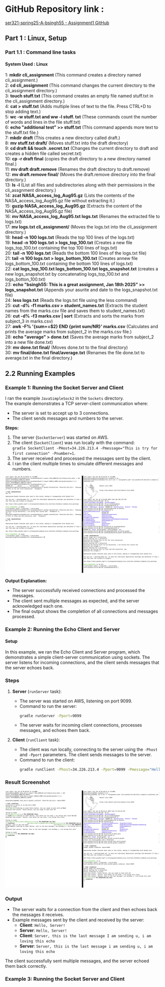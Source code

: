 # GitHub Repository link :  

[ser321-spring25-A-bsingh55 - Assignment1 GitHub](https://github.com/singhbhupinder55/ser321-spring25-A-bsingh55/tree/master/Assignment1)

## Part 1 : Linux, Setup  
### Part 1.1 : Command line tasks  
#### System Used : Linux  

1: **mkdir cli_assignment** (This command creates a directory named cli_assignment.)  
2: **cd cli_assignment** (This command changes the current directory to the cli_assignment directory.)  
3: **touch stuff.txt** (This command creates an empty file named stuff.txt in the cli_assignment directory.)  
4: **cat > stuff.txt** (Adds multiple lines of text to the file. Press CTRL+D to stop adding text.)  
5: **wc -w stuff.txt and ww -l stuff. txt** (These commands count the number of words and lines in the file stuff.txt)  
6: **echo "additional test" >> stuff.txt** (This command appends more text to the stuff.txt file.)  
7: **mkdir draft** (This creates a new directory called draft.)  
8: **mv stuff.txt draft/** (Moves stuff.txt into the draft directory)  
9: **cd draft && touch .secret.txt** (Changes the current directory to draft and creates a hidden file called secret.txt)  
10: **cp -r draft final** (copies the draft directory to a new directory named final.)  
11: **mv draft draft.remove** (Renames the draft directory to draft.remove)  
12: **mv draft.remove final/** (Moves the draft.remove directory into the final directory.)  
13: **ls -l** (List all files and subdirectories along with their permissions in the cli_assgnment directory.)  
14: **zcat NASA_access_log_Aug95.gz** (Lists the contents of the NASA_access_log_Aug95.gz file without extracting it.)  
15: **guzip NASA_access_log_Aug95.gz** (Extracts the content of the NASA_access_log_Aug95.gz file)  
16: **mv NASA_access_log_Aug95.txt logs.txt** (Renames the extracted file to logs.txt)  
17: **mv logs.txt cli_assignment/** (Moves the logs.txt into the cli_assignment directory.)  
18: **head -n 100 logs.txt** (Reads the top 100 lines of the logs.txt)  
19: **head -n 100 logs.txt > logs_top_100.txt** (Creates a new file logs_top_100.txt containing the top 100 lines of logs.txt)  
20: **tail -n 100 logs.txt** (Reads the bottom 100 lines of the logs.txt file)  
21: **tail -n 100 logs.txt > logs_bottom_100.txt** (Creates annew file logs_bottom_100.txt containing the bottom 100 lines of logs.txt)  
22: **cat logs_top_100.txt logs_bottom_100.txt logs_snapshot.txt** (creates a new logs_snapshot.txt by concatenating logs_top_100.txt and logs_botton_100.txt)  
23: **echo "bsingh55: This is a great assignment, Jan 18th 2025" >> logs_snapshot.txt** (Appends your asurite and date to the logs_snapshot.txt file)  
24: **less logs.txt** (Reads the logs.txt file using the less command)  
25: **cut -d% -f1 marks.csv > student_names.txt** (Extracts the student names from the marks.csv file and saves them to student_names.txt)  
26: **cut -d% -f3 marks.csv | sort** (Extracts and sorts the marks from subject_3 in marks.csv)  
27: **awk -F% '{sum+=$2} END {print sum/NR}' marks.csv** (Calculates and prints the average marks from subject_2 in the marks.csv file.)  
28: **echo "average" > done.txt** (Saves the average marks from subject_2 into a new file done.txt)  
29: **mv done.txt final/** (Moves done.txt to the final directory)  
30: **mv final/done.txt final/average.txt** (Renames the file done.txt to average.txt in the final directory.)  



 
## 2.2 Running Examples
### Example 1: Running the Socket Server and Client  

I ran the example `JavaSimpleSock2` in the `Sockets` directory.  
The example demonstrates a TCP server-client communication where:  
- The server is set to accept up to 3 connections.  
- The client sends messages and numbers to the server.  

**Steps:**
1. The server (`SocketServer`) was started on AWS.  
2. The client (`SocketClient`) was run locally with the command:  
   `gradle SocketClient -PHost=34.226.213.4 -Pmessage="This is try for first connection" -Pnumber=1`.  
3. The server received and processed the messages sent by the client.  
4. I ran the client multiple times to simulate different messages and numbers.  

![Example Screenshot](screenshots/example1.png)  
  
**Output Explanation:**
- The server successfully received connections and processed the messages.
- The client sent multiple messages as expected, and the server acknowledged each one.
- The final output shows the completion of all connections and messages processed.  
  



### Example 2: Running the Echo Client and Server  
#### Setup
In this example, we ran the Echo Client and Server program, which demonstrates a simple client-server communication using sockets. The server listens for incoming connections, and the client sends messages that the server echoes back.

### Steps
1. **Server** (`runServer` task):
   - The server was started on AWS, listening on port 9099.
   - Command to run the server:
     ```bash
     gradle runServer -Pport=9099
     ```
   - The server waits for incoming client connections, processes messages, and echoes them back.

2. **Client** (`runClient` task):
   - The client was run locally, connecting to the server using the `-Phost` and `-Pport` parameters. The client sends messages to the server.
   - Command to run the client:
     ```bash
     gradle runClient -Phost=34.226.213.4 -Pport=9099 -Pmessage="Hello, Server!"
     ```

### Result Screenshot
![Echo Example Screenshot](screenshots/example2.png)  

### Output
- The server waits for a connection from the client and then echoes back the messages it receives.
- Example messages sent by the client and received by the server:
  - **Client**: `Hello, Server!`
  - **Server**: `Hello, Server!`
  - **Client**: `Server, this is the last message I am sending u, i am loving this echo`
  - **Server**: `Server, this is the last message i am sending u, i am loving this echo`

The client successfully sent multiple messages, and the server echoed them back correctly.

 
### Example 3: Running the Socket Server and Client 

